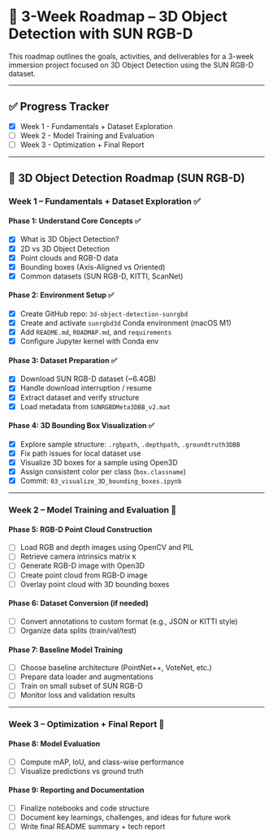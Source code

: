 # 📍 3-Week Roadmap – 3D Object Detection with SUN RGB-D

This roadmap outlines the goals, activities, and deliverables for a 3-week immersion project focused on 3D Object Detection using the SUN RGB-D dataset.

---

## ✅ Progress Tracker

- [X] Week 1 - Fundamentals + Dataset Exploration
- [ ] Week 2 - Model Training and Evaluation
- [ ] Week 3 - Optimization + Final Report

---
## 🧭 3D Object Detection Roadmap (SUN RGB-D)

### Week 1 – Fundamentals + Dataset Exploration ✅

#### Phase 1: Understand Core Concepts ✅
- [x] What is 3D Object Detection?
- [x] 2D vs 3D Object Detection
- [x] Point clouds and RGB-D data
- [x] Bounding boxes (Axis-Aligned vs Oriented)
- [x] Common datasets (SUN RGB-D, KITTI, ScanNet)

#### Phase 2: Environment Setup ✅
- [x] Create GitHub repo: `3d-object-detection-sunrgbd`
- [x] Create and activate `sunrgbd3d` Conda environment (macOS M1)
- [x] Add `README.md`, `ROADMAP.md`, and `requirements`
- [x] Configure Jupyter kernel with Conda env

#### Phase 3: Dataset Preparation ✅
- [x] Download SUN RGB-D dataset (~6.4GB)
- [x] Handle download interruption / resume
- [x] Extract dataset and verify structure
- [x] Load metadata from `SUNRGBDMeta3DBB_v2.mat`

#### Phase 4: 3D Bounding Box Visualization ✅
- [x] Explore sample structure: `.rgbpath`, `.depthpath`, `.groundtruth3DBB`
- [x] Fix path issues for local dataset use
- [x] Visualize 3D boxes for a sample using Open3D
- [x] Assign consistent color per class (`box.classname`)
- [x] Commit: `03_visualize_3D_bounding_boxes.ipynb`

---

### Week 2 – Model Training and Evaluation 🚧

#### Phase 5: RGB-D Point Cloud Construction
- [ ] Load RGB and depth images using OpenCV and PIL
- [ ] Retrieve camera intrinsics matrix `K`
- [ ] Generate RGB-D image with Open3D
- [ ] Create point cloud from RGB-D image
- [ ] Overlay point cloud with 3D bounding boxes

#### Phase 6: Dataset Conversion (if needed)
- [ ] Convert annotations to custom format (e.g., JSON or KITTI style)
- [ ] Organize data splits (train/val/test)

#### Phase 7: Baseline Model Training
- [ ] Choose baseline architecture (PointNet++, VoteNet, etc.)
- [ ] Prepare data loader and augmentations
- [ ] Train on small subset of SUN RGB-D
- [ ] Monitor loss and validation results

---

### Week 3 – Optimization + Final Report 🚧

#### Phase 8: Model Evaluation
- [ ] Compute mAP, IoU, and class-wise performance
- [ ] Visualize predictions vs ground truth

#### Phase 9: Reporting and Documentation
- [ ] Finalize notebooks and code structure
- [ ] Document key learnings, challenges, and ideas for future work
- [ ] Write final README summary + tech report
